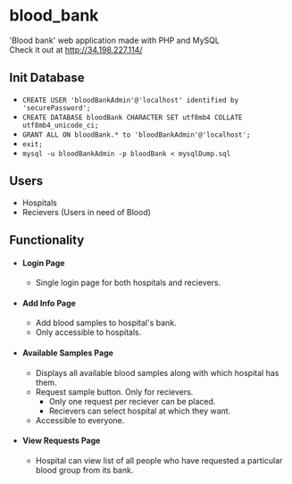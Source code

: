 # blood_bank

'Blood bank' web application made with PHP and MySQL  
Check it out at http://34.198.227.114/

## Init Database
- `CREATE USER 'bloodBankAdmin'@'localhost' identified by 'securePassword';`
- `CREATE DATABASE bloodBank CHARACTER SET utf8mb4 COLLATE utf8mb4_unicode_ci;`
- `GRANT ALL ON bloodBank.* to 'bloodBankAdmin'@'localhost';`
- `exit;`
- `mysql -u bloodBankAdmin -p bloodBank < mysqlDump.sql`

## Users

- Hospitals
- Recievers (Users in need of Blood)

## Functionality

- #### Login Page

  - Single login page for both hospitals and recievers.

- #### Add Info Page

  - Add blood samples to hospital's bank.
  - Only accessible to hospitals.

- #### Available Samples Page
  - Displays all available blood samples along with which hospital has them.
  - Request sample button. Only for recievers.
    - Only one request per reciever can be placed.
    - Recievers can select hospital at which they want.
  - Accessible to everyone.
- #### View Requests Page
  - Hospital can view list of all people who have requested a particular blood group from its bank.
